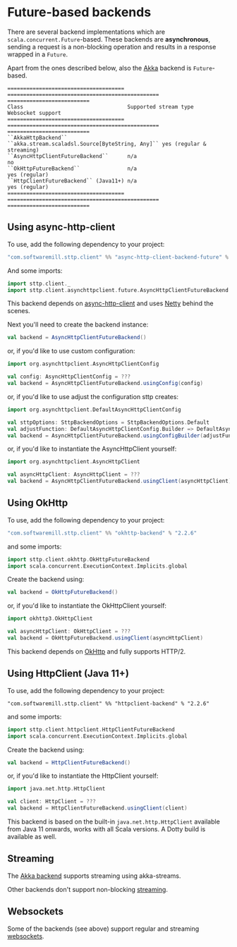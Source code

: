 # Future-based backends

There are several backend implementations which are `scala.concurrent.Future`-based. These backends are **asynchronous**, sending a request is a non-blocking operation and results in a response wrapped in a `Future`. 

Apart from the ones described below, also the [Akka](akka.md) backend is `Future`-based.

```eval_rst
===================================== ================================================ ==========================
Class                                 Supported stream type                            Websocket support
===================================== ================================================ ==========================
``AkkaHttpBackend``                   ``akka.stream.scaladsl.Source[ByteString, Any]`` yes (regular & streaming)
``AsyncHttpClientFutureBackend``      n/a                                              no
``OkHttpFutureBackend``               n/a                                              yes (regular)
``HttpClientFutureBackend`` (Java11+) n/a                                              yes (regular)
===================================== ================================================ ==========================
```

## Using async-http-client

To use, add the following dependency to your project:

```scala
"com.softwaremill.sttp.client" %% "async-http-client-backend-future" % "2.2.6"
```

And some imports:

```scala
import sttp.client._
import sttp.client.asynchttpclient.future.AsyncHttpClientFutureBackend
```

This backend depends on [async-http-client](https://github.com/AsyncHttpClient/async-http-client) and uses [Netty](http://netty.io) behind the scenes.

Next you'll need to create the backend instance:

```scala
val backend = AsyncHttpClientFutureBackend()
```

or, if you'd like to use custom configuration:

```scala
import org.asynchttpclient.AsyncHttpClientConfig

val config: AsyncHttpClientConfig = ???
val backend = AsyncHttpClientFutureBackend.usingConfig(config)
```

or, if you'd like to use adjust the configuration sttp creates:

```scala
import org.asynchttpclient.DefaultAsyncHttpClientConfig

val sttpOptions: SttpBackendOptions = SttpBackendOptions.Default  
val adjustFunction: DefaultAsyncHttpClientConfig.Builder => DefaultAsyncHttpClientConfig.Builder = ???
val backend = AsyncHttpClientFutureBackend.usingConfigBuilder(adjustFunction, sttpOptions)
```

or, if you'd like to instantiate the AsyncHttpClient yourself:

```scala
import org.asynchttpclient.AsyncHttpClient

val asyncHttpClient: AsyncHttpClient = ???  
val backend = AsyncHttpClientFutureBackend.usingClient(asyncHttpClient)
```

## Using OkHttp

To use, add the following dependency to your project:

```scala
"com.softwaremill.sttp.client" %% "okhttp-backend" % "2.2.6"
```

and some imports:

```scala
import sttp.client.okhttp.OkHttpFutureBackend
import scala.concurrent.ExecutionContext.Implicits.global
```

Create the backend using:

```scala
val backend = OkHttpFutureBackend()
```

or, if you'd like to instantiate the OkHttpClient yourself:

```scala
import okhttp3.OkHttpClient

val asyncHttpClient: OkHttpClient = ???  
val backend = OkHttpFutureBackend.usingClient(asyncHttpClient)
```

This backend depends on [OkHttp](http://square.github.io/okhttp/) and fully supports HTTP/2.

## Using HttpClient (Java 11+)

To use, add the following dependency to your project:

```
"com.softwaremill.sttp.client" %% "httpclient-backend" % "2.2.6"
```

and some imports:

```scala
import sttp.client.httpclient.HttpClientFutureBackend
import scala.concurrent.ExecutionContext.Implicits.global
```

Create the backend using:

```scala
val backend = HttpClientFutureBackend()
```

or, if you'd like to instantiate the HttpClient yourself:

```scala
import java.net.http.HttpClient

val client: HttpClient = ???  
val backend = HttpClientFutureBackend.usingClient(client)
```

This backend is based on the built-in `java.net.http.HttpClient` available from Java 11 onwards, works with all Scala versions. A Dotty build is available as well.

## Streaming

The [Akka backend](akka.md) supports streaming using akka-streams.

Other backends don't support non-blocking [streaming](../requests/streaming.md).

## Websockets

Some of the backends (see above) support regular and streaming [websockets](../websockets.md).
